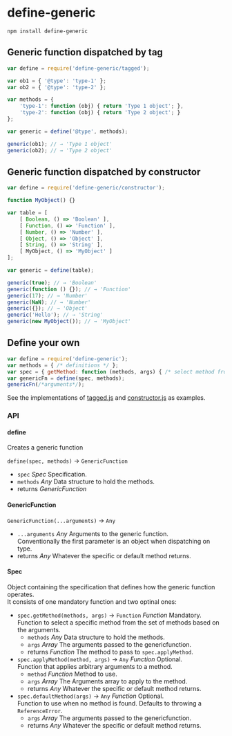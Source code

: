 # define-generic

`npm install define-generic`


## Generic function dispatched by tag

```js
var define = require('define-generic/tagged');

var ob1 = { '@type': 'type-1' };
var ob2 = { '@type': 'type-2' };

var methods = {
    'type-1': function (obj) { return 'Type 1 object'; },
    'type-2': function (obj) { return 'Type 2 object'; }
};

var generic = define('@type', methods);

generic(ob1); // → 'Type 1 object'
generic(ob2); // → 'Type 2 object'
```


## Generic function dispatched by constructor

```js
var define = require('define-generic/constructor');

function MyObject() {}

var table = [
    [ Boolean, () => 'Boolean' ],
    [ Function, () => 'Function' ],
    [ Number, () => 'Number' ],
    [ Object, () => 'Object' ],
    [ String, () => 'String' ],
    [ MyObject, () => 'MyObject' ]
];

var generic = define(table);

generic(true); // → 'Boolean'
generic(function () {}); // → 'Function'
generic(17); // → 'Number'
generic(NaN); // → 'Number'
generic({}); // → 'Object'
generic('Hello'); // → 'String'
generic(new MyObject()); // → 'MyObject'
```


## Define your own

```js
var define = require('define-generic');
var methods = { /* definitions */ };
var spec = { getMethod: function (methods, args) { /* select method from args */ } };
var genericFn = define(spec, methods);
genericFn(/*arguments*/);
```

See the implementations of [tagged.js](tagged.js) and
[constructor.js](constructor.js) as examples.


### API

#### define

Creates a generic function

`define(spec, methods)` → `GenericFunction`

* `spec` *Spec* Specification.
* `methods` *Any* Data structure to hold the methods.
* returns *GenericFunction*


#### GenericFunction

`GenericFunction(...arguments)` → `Any`

* `...arguments` *Any* Arguments to the generic function.  
  Conventionally the first parameter is an object when dispatching on type.
* returns *Any* Whatever the specific or default method returns.


#### Spec

Object containing the specification that defines how the generic function
operates.  
It consists of one mandatory function and two optinal ones:

* `spec.getMethod(methods, args)` → `Function` *Function* Mandatory.  
  Function to select a specific method from the set of methods based on the
  arguments.
  * `methods` *Any* Data structure to hold the methods.
  * `args` *Array* The arguments passed to the genericfunction.
  * returns *Function* The method to pass to `spec.applyMethod`.
* `spec.applyMethod(method, args)` → `Any` *Function* Optional.  
  Function that applies arbitrary arguments to a method.
  * `method` *Function* Method to use.
  * `args` *Array* The Arguments array to apply to the method.
  * returns *Any* Whatever the specific or default method returns.
* `spec.defaultMethod(args)` → `Any` *Function* Optional.  
  Function to use when no method is found. Defaults to throwing a `ReferenceError`.
  * `args` *Array* The arguments passed to the genericfunction.
  * returns *Any* Whatever the specific or default method returns.
